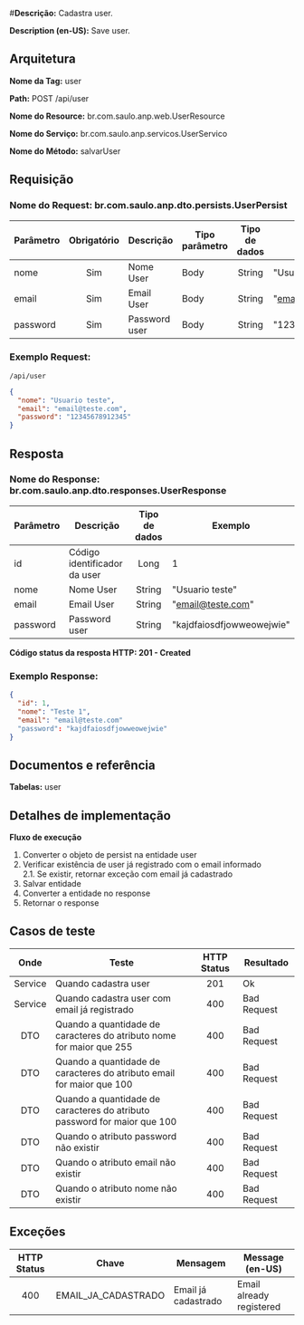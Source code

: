 #**Descrição:** Cadastra user.

**Description (en-US):** Save user.

## **Arquitetura**

**Nome da Tag:** user

**Path:** POST /api/user

**Nome do Resource:** br.com.saulo.anp.web.UserResource

**Nome do Serviço:** br.com.saulo.anp.servicos.UserServico

**Nome do Método:** salvarUser

## **Requisição**

### **Nome do Request:** br.com.saulo.anp.dto.persists.UserPersist

|Parâmetro | Obrigatório | Descrição | Tipo parâmetro | Tipo de dados | Exemplo | Validador |
|---|:---:|---|---|:---:|---|---|
| nome | Sim | Nome User| Body | String | "Usuario teste" | Máximo: 100 |
| email | Sim | Email User| Body | String | "email@teste.com" | Máximo: 100 |
| password | Sim | Password user | Body | String | "12345678912345" | Máximo: 100 |


### **Exemplo Request:**
```
/api/user
```
```json
{
  "nome": "Usuario teste",
  "email": "email@teste.com",
  "password": "12345678912345"
}
```

## **Resposta**

### **Nome do Response:** br.com.saulo.anp.dto.responses.UserResponse

|Parâmetro | Descrição | Tipo de dados | Exemplo |
|---|---|:---:|---|
| id | Código identificador da user | Long | 1 | 
| nome | Nome User | String | "Usuario teste" | 
| email | Email User | String | "email@teste.com" | 
| password | Password user | String | "kajdfaiosdfjowweowejwie" |
 

**Código status da resposta HTTP: 201 - Created**

### **Exemplo Response:**
```json
{
  "id": 1,
  "nome": "Teste 1",
  "email": "email@teste.com"
  "password": "kajdfaiosdfjowweowejwie"
}
```

## **Documentos e referência**

**Tabelas:** user

## **Detalhes de implementação**

**Fluxo de execução**

1. Converter o objeto de persist na entidade user
2. Verificar existência de user já registrado com o email informado  
2.1. Se existir, retornar exceção com email já cadastrado
3. Salvar entidade
4. Converter a entidade no response
5. Retornar o response

## **Casos de teste**

| Onde | Teste | HTTP Status | Resultado |
| :---: | --- | :---: | --- |
| Service | Quando cadastra user | 201 | Ok |
| Service | Quando cadastra user com email já registrado | 400 | Bad Request |
| DTO | Quando a quantidade de caracteres do atributo nome for maior que 255 |  400 | Bad Request |
| DTO | Quando a quantidade de caracteres do atributo email for maior que 100 |  400 | Bad Request |
| DTO | Quando a quantidade de caracteres do atributo password for maior que 100 |  400 | Bad Request |
| DTO | Quando o atributo password não existir | 400 | Bad Request |
| DTO | Quando o atributo email não existir | 400 | Bad Request |
| DTO | Quando o atributo nome não existir | 400 | Bad Request |

## **Exceções**

| HTTP Status | Chave | Mensagem | Message (en-US) |
|:---:|---|---|---|
| 400 | EMAIL_JA_CADASTRADO | Email já cadastrado | Email already registered |
